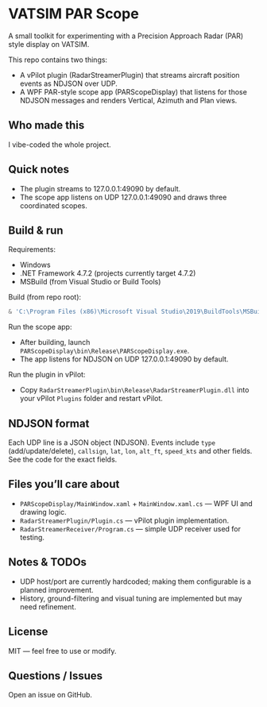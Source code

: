 
VATSIM PAR Scope
=================

A small toolkit for experimenting with a Precision Approach Radar (PAR) style display on VATSIM.

This repo contains two things:

- A vPilot plugin (RadarStreamerPlugin) that streams aircraft position events as NDJSON over UDP.
- A WPF PAR-style scope app (PARScopeDisplay) that listens for those NDJSON messages and renders Vertical, Azimuth and Plan views.

Who made this
-------------
I vibe-coded the whole project.

Quick notes
-----------
- The plugin streams to 127.0.0.1:49090 by default.
- The scope app listens on UDP 127.0.0.1:49090 and draws three coordinated scopes.

Build & run
-----------
Requirements:
- Windows
- .NET Framework 4.7.2 (projects currently target 4.7.2)
- MSBuild (from Visual Studio or Build Tools)

Build (from repo root):

```powershell
& 'C:\Program Files (x86)\Microsoft Visual Studio\2019\BuildTools\MSBuild\Current\Bin\MSBuild.exe' .\VATSIM-PAR-Scope.sln /t:Rebuild /p:Configuration=Release
```

Run the scope app:

- After building, launch `PARScopeDisplay\bin\Release\PARScopeDisplay.exe`.
- The app listens for NDJSON on UDP 127.0.0.1:49090 by default.

Run the plugin in vPilot:

- Copy `RadarStreamerPlugin\bin\Release\RadarStreamerPlugin.dll` into your vPilot `Plugins` folder and restart vPilot.

NDJSON format
-------------
Each UDP line is a JSON object (NDJSON). Events include `type` (add/update/delete), `callsign`, `lat`, `lon`, `alt_ft`, `speed_kts` and other fields. See the code for the exact fields.

Files you’ll care about
-----------------------
- `PARScopeDisplay/MainWindow.xaml` + `MainWindow.xaml.cs` — WPF UI and drawing logic.
- `RadarStreamerPlugin/Plugin.cs` — vPilot plugin implementation.
- `RadarStreamerReceiver/Program.cs` — simple UDP receiver used for testing.

Notes & TODOs
-------------
- UDP host/port are currently hardcoded; making them configurable is a planned improvement.
- History, ground-filtering and visual tuning are implemented but may need refinement.

License
-------
MIT — feel free to use or modify.

Questions / Issues
-----------------
Open an issue on GitHub.
